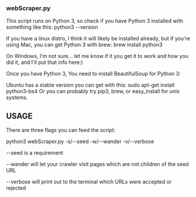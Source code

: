 ### webScraper.py

This script runs on Python 3, so check if you have Python 3 installed with
something like this:
python3 --version

If you have a linux distro, I think it will likely be installed already, but 
if you're using Mac, you can get Python 3 with brew:
brew install python3

On Windows, I'm not sure... let me know if it you get it to work and how 
you did it, and I'll put that info here:)

Once you have Python 3, You need to install BeautifulSoup for Python 3:

Ubuntu has a stable version you can get with this:
sudo apt-get install python3-bs4
Or you can probably try pip3, brew, or easy_install for unix systems.

## USAGE

There are three flags you can feed the script:

python3 webScraper.py -s/--seed -w/--wander -v/--verbose

--seed is a requirement

--wander will let your crawler visit pages which are not children of the seed URL

--verbose will print out to the terminal which URLs were accepted or rejected
